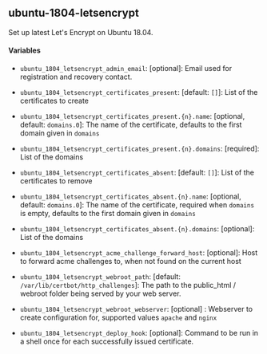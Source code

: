 ## ubuntu-1804-letsencrypt

Set up latest Let's Encrypt on Ubuntu 18.04.

#### Variables

* `ubuntu_1804_letsencrypt_admin_email`: [optional]: Email used for registration and recovery contact.

* `ubuntu_1804_letsencrypt_certificates_present`: [default: `[]`]: List of the certificates to create
* `ubuntu_1804_letsencrypt_certificates_present.{n}.name`: [optional, default: `domains.0`]: The name of the certificate, defaults to the first domain given in `domains`
* `ubuntu_1804_letsencrypt_certificates_present.{n}.domains`: [required]: List of the domains

* `ubuntu_1804_letsencrypt_certificates_absent`: [default: `[]`]: List of the certificates to remove
* `ubuntu_1804_letsencrypt_certificates_absent.{n}.name`: [optional, default: `domains.0`]: The name of the certificate, required when `domains` is empty, defaults to the first domain given in `domains`
* `ubuntu_1804_letsencrypt_certificates_absent.{n}.domains`: [optional]: List of the domains

* `ubuntu_1804_letsencrypt_acme_challenge_forward_host`: [optional]: Host to forward acme challenges to, when not found on the current host

* `ubuntu_1804_letsencrypt_webroot_path`: [default: `/var/lib/certbot/http_challenges`]: The path to the public_html / webroot folder being served by your web server.
* `ubuntu_1804_letsencrypt_webroot_webserver`: [optional] : Webserver to create configuration for, supported values `apache` and `nginx`

* `ubuntu_1804_letsencrypt_deploy_hook`: [optional]: Command to be run in a shell once for each successfully issued certificate.
